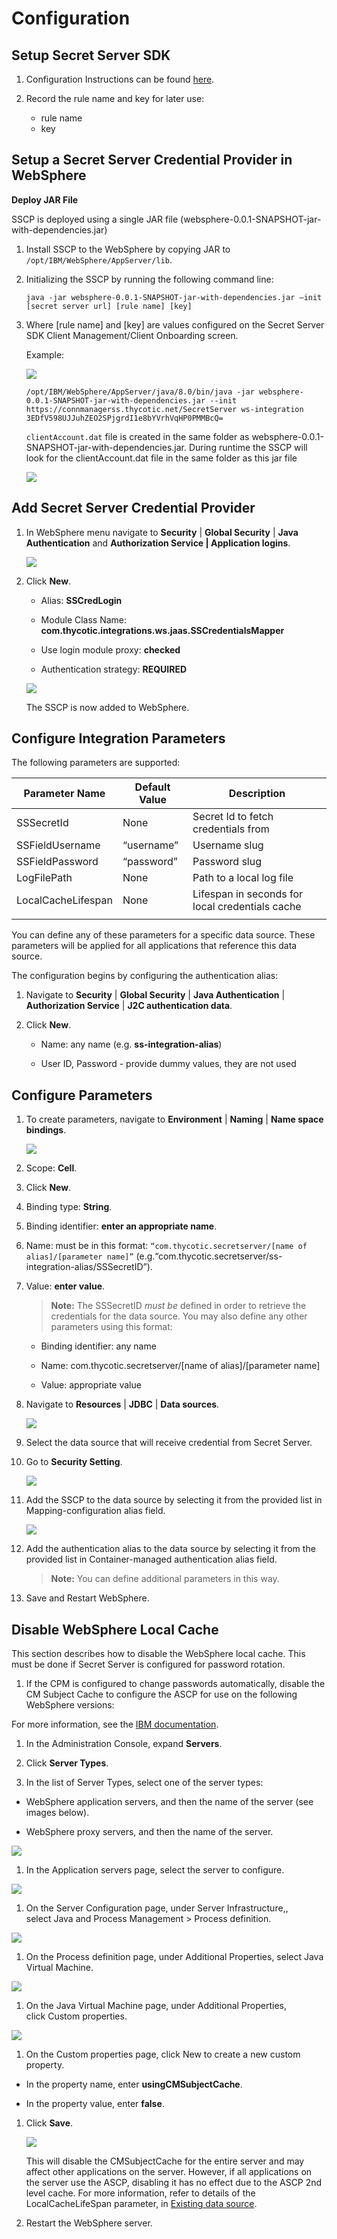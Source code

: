 [title]: # (Configuration)
[tags]: # (configuration)
[priority]: # (700)
[display]: # (none)
# Configuration

## Setup Secret Server SDK

1. Configuration Instructions can be found [here](https://docs.thycotic.com/ss/10.9.0/api-scripting/sdk-cli#task_1__configuring_secret_server).

1. Record the rule name and key for later use:

   * rule name
   * key

## Setup a Secret Server Credential Provider in WebSphere

__Deploy JAR File__

SSCP is deployed using a single JAR file (websphere-0.0.1-SNAPSHOT-jar-with-dependencies.jar)

1. Install SSCP to the WebSphere by copying JAR to `/opt/IBM/WebSphere/AppServer/lib`.

1. Initializing the SSCP by running the following command line:

   `java -jar websphere-0.0.1-SNAPSHOT-jar-with-dependencies.jar –init [secret server url] [rule name] [key]`

1. Where [rule name] and [key] are values configured on the Secret Server SDK
Client Management/Client Onboarding screen.

   Example:

   ![](images/109e4167de62d6385fbc2467ee0e048b.png)

   `/opt/IBM/WebSphere/AppServer/java/8.0/bin/java -jar websphere-0.0.1-SNAPSHOT-jar-with-dependencies.jar --init https://connmanagerss.thycotic.net/SecretServer ws-integration 3EDfV598UJJuhZEO2SPjgrdI1e8bYVrhVqHP0PMMBcQ=`

   `clientAccount.dat` file is created in the same folder as websphere-0.0.1-SNAPSHOT-jar-with-dependencies.jar. During runtime the SSCP will look for the clientAccount.dat file in the same folder as this jar file

   ![](images/97f48e6aaf8a716cf4d70f505c00dea6.png)

## Add Secret Server Credential Provider

1. In WebSphere menu navigate to __Security__ | __Global Security__ | __Java
    Authentication__ and __Authorization Service | Application logins__.

    ![](images/519271d104110cd7218c0244a44c2740.png)

1. Click __New__.

   * Alias: __SSCredLogin__

   * Module Class Name: __com.thycotic.integrations.ws.jaas.SSCredentialsMapper__

   * Use login module proxy: __checked__

   * Authentication strategy: __REQUIRED__

   ![](images/3f5c0e4bd14a0d3145d752f67d78be80.png)

   The SSCP is now added to WebSphere.

## Configure Integration Parameters

The following parameters are supported:

| Parameter Name     | Default Value | Description                                     |
|--------------------|---------------|-------------------------------------------------|
| SSSecretId         | None          | Secret Id to fetch credentials from             |
| SSFieldUsername    | “username”    | Username slug                                   |
| SSFieldPassword    | “password”    | Password slug                                   |
| LogFilePath        | None          | Path to a local log file                        |
| LocalCacheLifespan | None          | Lifespan in seconds for local credentials cache |
|   |   |   |

You can define any of these parameters for a specific data source. These
parameters will be applied for all applications that reference this data source.

The configuration begins by configuring the authentication alias:

1. Navigate to __Security__ | __Global Security__ | __Java Authentication__ | __Authorization Service__ | __J2C authentication data__.

1. Click __New__.

   * Name: any name (e.g. __ss-integration-alias__)

   * User ID, Password - provide dummy values, they are not used

## Configure Parameters

1. To create parameters, navigate to __Environment__ | __Naming__ | __Name space
    bindings__.

   ![](images/9b20f0a2787909850b31f8d938bf254d.png)

1. Scope: __Cell__.

1. Click __New__.

1. Binding type: __String__.

1. Binding identifier: __enter an appropriate name__.

1. Name: must be in this format: `“com.thycotic.secretserver/[name of alias]/[parameter name]”` (e.g.“com.thycotic.secretserver/ss-integration-alias/SSSecretID”).

1. Value: __enter value__.

   >**Note:** The SSSecretID *must be* defined in order to retrieve the credentials for the data source. You may also define any other parameters using this format:

   * Binding identifier: any name

   * Name: com.thycotic.secretserver/[name of alias]/[parameter name]

   * Value: appropriate value

1. Navigate to __Resources__ | __JDBC__ | __Data sources__.

   ![](images/8affdc816e1f9ec6e24a4ee2e5319f8d.png)

1. Select the data source that will receive credential from Secret Server.

1. Go to __Security Setting__.

   ![](images/320269170d98a751663d8a4fc7f30ffb.png)

1. Add the SSCP to the data source by selecting it from the provided list in Mapping-configuration alias field.

   ![](images/b63a98c812f17ee71d60fa63d4ba33ed.png)

1. Add the authentication alias to the data source by selecting it from the provided list in Container-managed authentication alias field.

   >**Note:** You can define additional parameters in this way.

1. Save and Restart WebSphere.

## Disable WebSphere Local Cache

This section describes how to disable the WebSphere local cache. This must be
done if Secret Server is configured for password rotation.

1. If the CPM is configured to change passwords automatically, disable the CM Subject Cache to configure the ASCP for use on the following WebSphere versions:

For more information, see the [IBM documentation](http://www-01.ibm.com/support/docview.wss?uid=swg1PK75609).

1. In the Administration Console, expand __Servers__.

1. Click __Server Types__.

1. In the list of Server Types, select one of the server types:

-   WebSphere application servers, and then the name of the server (see images
    below).

-   WebSphere proxy servers, and then the name of the server.

![](images/4a90689ea797c87e079cd3a450e7075f.png)

1.  In the Application servers page, select the server to configure.

![](images/31cb8775e1e0bce11c49059c325d9b5a.png)

1.  On the Server Configuration page, under Server Infrastructure,, select Java
    and Process Management \> Process definition.

![](images/520d955bcf03165422da930853880b12.png)

1.  On the Process definition page, under Additional Properties, select Java
    Virtual Machine.

![](images/249cfaa46d30efde2b0d19e5e55bee1a.png)

1.  On the Java Virtual Machine page, under Additional Properties, click Custom
    properties.

![](images/3b49e2fb98b147fd9e092283978534ba.png)

1.  On the Custom properties page, click New to create a new custom property.

   * In the property name, enter __usingCMSubjectCache__.

   * In the property value, enter __false__.

1. Click __Save__.

   ![](images/5203e0a7382904b138379a681b1061d6.png)

   This will disable the CMSubjectCache for the entire server and may affect other applications on the server. However, if all applications on the server use the ASCP, disabling it has no effect due to the ASCP 2nd level cache. For more information, refer to details of the LocalCacheLifeSpan parameter, in [Existing data source](https://docs.cyberark.com/Product-Doc/OnlineHelp/AAM-CP/Latest/en/Content/CP%20and%20ASCP/Configuring-App-Server-WebSphere-AppServerClassic.htm#_Ref375659814).

1. Restart the WebSphere server.
